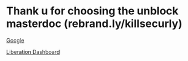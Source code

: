 # Thank u for choosing the unblock masterdoc (rebrand.ly/killsecurly)

[Google](https://rebrand.ly/1qsz9du)

[Liberation Dashboard](https://dash.eth0s.dev/)
